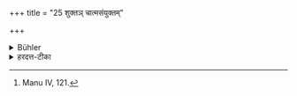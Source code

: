 +++
title = "25 शुक्तञ् चात्मसंयुक्तम्"

+++

<details><summary>Bühler</summary>

25. Food turned sour (by fermentation), which he has in his stomach, (is a reason for the discontinuance of the recitation, until the sour rising ceases). [^17] 


[^17]:  Manu IV, 121.
</details>

<details><summary>हरदत्त-टीका</summary>

## सूत्रम्
शुक्तञ्चाऽऽत्मसंयुक्तम् ॥ २५ ॥  
### टिप्पनी
यत्पक्वं कालपाकेनाऽम्लं जातं तच्छुक्तम् । तद्यावदात्मसंयुक्तं स्वोदरस्थमजीर्णं, यावत्तदनुगुण उद्गारस्तावदनध्यायहेतुः ॥ २५ ॥
</details>
